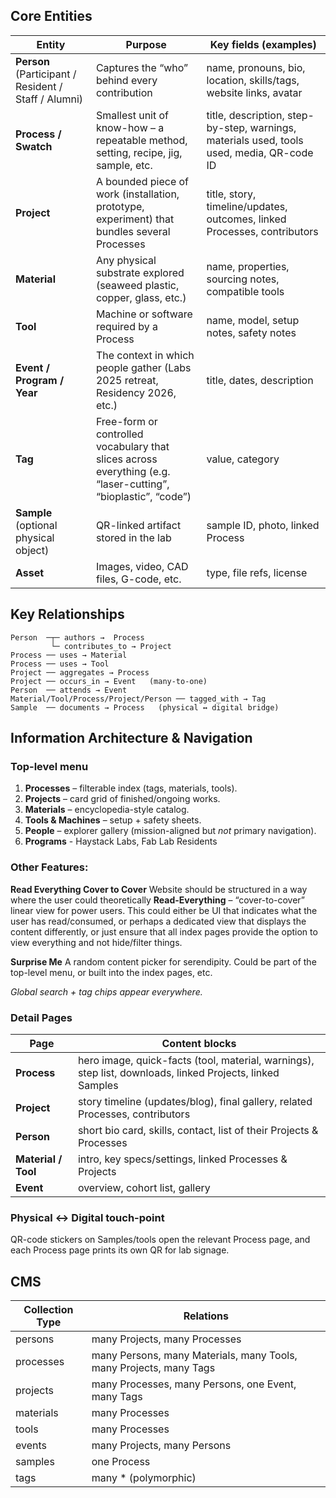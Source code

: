 ## Core Entities 

| Entity                                               | Purpose                                                                                                       | Key fields (examples)                                                                     |
| ---------------------------------------------------- | ------------------------------------------------------------------------------------------------------------- | ----------------------------------------------------------------------------------------- |
| **Person** (Participant / Resident / Staff / Alumni) | Captures the “who” behind every contribution                                                                  | name, pronouns, bio, location, skills/tags, website links, avatar                         |
| **Process / Swatch**                                 | Smallest unit of know-how – a repeatable method, setting, recipe, jig, sample, etc.                           | title, description, step-by-step, warnings, materials used, tools used, media, QR-code ID |
| **Project**                                          | A bounded piece of work (installation, prototype, experiment) that bundles several Processes                  | title, story, timeline/updates, outcomes, linked Processes, contributors                  |
| **Material**                                         | Any physical substrate explored (seaweed plastic, copper, glass, etc.)                                        | name, properties, sourcing notes, compatible tools                                        |
| **Tool**                                             | Machine or software required by a Process                                                                     | name, model, setup notes, safety notes                                                    |
| **Event / Program / Year**                           | The context in which people gather (Labs 2025 retreat, Residency 2026, etc.)                                  | title, dates, description                                                                 |
| **Tag**                                              | Free-form or controlled vocabulary that slices across everything (e.g. “laser-cutting”, “bioplastic”, “code”) | value, category                                                                           |
| **Sample** (optional physical object)                | QR-linked artifact stored in the lab                                                                          | sample ID, photo, linked Process                                                          |
| **Asset**                                            | Images, video, CAD files, G-code, etc.                                                                        | type, file refs, license                                                                  |

## Key Relationships 
```
Person  ─┬─ authors →  Process
         └─ contributes_to → Project
Process ── uses → Material
Process ── uses → Tool
Project ── aggregates → Process
Project ── occurs_in → Event   (many-to-one)
Person  ── attends → Event
Material/Tool/Process/Project/Person ── tagged_with → Tag
Sample  ── documents → Process   (physical ↔ digital bridge)

```

## Information Architecture & Navigation 
### Top-level menu

1. **Processes** – filterable index (tags, materials, tools).
2. **Projects** – card grid of finished/ongoing works.
3. **Materials** – encyclopedia-style catalog.
4. **Tools & Machines** – setup + safety sheets.
5. **People** – explorer gallery (mission-aligned but _not_ primary navigation). 
6. **Programs** - Haystack Labs, Fab Lab Residents 

### Other Features: 

**Read Everything Cover to Cover**
Website should be structured in a way where the user could theoretically **Read-Everything** – “cover-to-cover” linear view for power users. This could either be UI that indicates what the user has read/consumed, or perhaps a dedicated view that displays the content differently, or just ensure that all index pages provide the option to view everything and not hide/filter things. 

**Surprise Me** 
A random content picker for serendipity. Could be part of the top-level menu, or built into the index pages, etc. 

*Global search + tag chips appear everywhere.*

### Detail Pages 
| Page                | Content blocks                                                                                            |
| ------------------- | --------------------------------------------------------------------------------------------------------- |
| **Process**         | hero image, quick-facts (tool, material, warnings), step list, downloads, linked Projects, linked Samples |
| **Project**         | story timeline (updates/blog), final gallery, related Processes, contributors                             |
| **Person**          | short bio card, skills, contact, list of their Projects & Processes                                       |
| **Material / Tool** | intro, key specs/settings, linked Processes & Projects                                                    |
| **Event**           | overview, cohort list, gallery                                                                            |
### Physical ↔ Digital touch-point

QR-code stickers on Samples/tools open the relevant Process page, and each Process page prints its own QR for lab signage.

## CMS
| Collection Type | Relations                                                          |
| --------------- | ------------------------------------------------------------------ |
| persons         | many Projects, many Processes                                      |
| processes       | many Persons, many Materials, many Tools, many Projects, many Tags |
| projects        | many Processes, many Persons, one Event, many Tags                 |
| materials       | many Processes                                                     |
| tools           | many Processes                                                     |
| events          | many Projects, many Persons                                        |
| samples         | one Process                                                        |
| tags            | many * (polymorphic)                                               |
